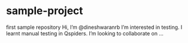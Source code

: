 # sample-project
first sample repository
Hi, I’m @dineshwaranrb
I’m interested in testing.
I learnt manual testing in Qspiders.
I’m looking to collaborate on ...
